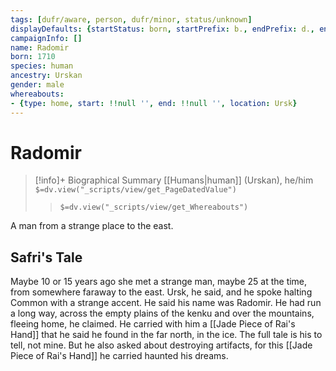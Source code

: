 ```yaml
---
tags: [dufr/aware, person, dufr/minor, status/unknown]
displayDefaults: {startStatus: born, startPrefix: b., endPrefix: d., endStatus: died}
campaignInfo: []
name: Radomir
born: 1710
species: human
ancestry: Urskan
gender: male
whereabouts:
- {type: home, start: !!null '', end: !!null '', location: Ursk}
---
```

# Radomir
>[!info]+ Biographical Summary
>[[Humans|human]]  (Urskan), he/him
>`$=dv.view("_scripts/view/get_PageDatedValue")`
>> `$=dv.view("_scripts/view/get_Whereabouts")`

A man from a strange place to the east.

## Safri's Tale 

Maybe 10 or 15 years ago she met a strange man, maybe 25 at the time, from somewhere faraway to the east. Ursk, he said, and he spoke halting Common with a strange accent. He said his name was Radomir. He had run a long way, across the empty plains of the kenku and over the mountains, fleeing home, he claimed. He carried with him a [[Jade Piece of Rai's Hand]] that he said he found in the far north, in the ice. The full tale is his to tell, not mine. But he also asked about destroying artifacts, for this [[Jade Piece of Rai's Hand]] he carried haunted his dreams.